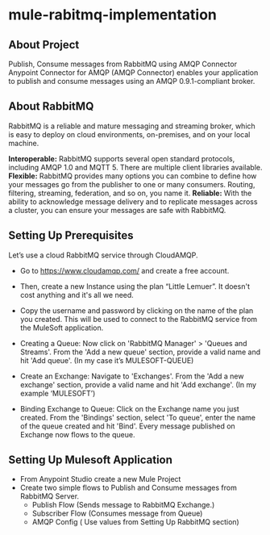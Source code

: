 # mule-rabitmq-implementation

## About Project
Publish, Consume messages from RabbitMQ using AMQP Connector
Anypoint Connector for AMQP (AMQP Connector) enables your application to publish and consume messages using an AMQP 0.9.1-compliant broker. 

## About RabbitMQ
RabbitMQ is a reliable and mature messaging and streaming broker, which is easy to deploy on cloud environments, on-premises, and on your local machine. 

**Interoperable:** RabbitMQ supports several open standard protocols, including AMQP 1.0 and MQTT 5. There are multiple client libraries available.
**Flexible:** RabbitMQ provides many options you can combine to define how your messages go from the publisher to one or many consumers. Routing, filtering, streaming, federation, and so on, you name it.
**Reliable:** With the ability to acknowledge message delivery and to replicate messages across a cluster, you can ensure your messages are safe with RabbitMQ.

## Setting Up Prerequisites
Let’s use a cloud RabbitMQ service through CloudAMQP.

- Go to https://www.cloudamqp.com/ and create a free account.
- Then, create a new Instance using the plan “Little Lemuer”. It doesn't cost anything and it's all we need.
- Copy the username and password by clicking on the name of the plan you created. This will be used to connect to the RabbitMQ service from the MuleSoft application.

- Creating a Queue: Now click on 'RabbitMQ Manager' > 'Queues and Streams'. From the 'Add a new queue' section, provide a valid name and hit 'Add queue'. (In my case it’s MULESOFT-QUEUE)
- Create an Exchange: Navigate to 'Exchanges'. From the 'Add a new exchange' section, provide a valid name and hit 'Add exchange'. (In my example ‘MULESOFT’)
- Binding Exchange to Queue: Click on the Exchange name you just created. From the 'Bindings' section, select 'To queue', enter the name of the queue created and hit 'Bind'. Every message published on Exchange now flows to the queue.

## Setting Up Mulesoft Application

- From Anypoint Studio create a new Mule Project
- Create two simple flows to Publish and Consume messages from RabbitMQ Server.
    - Publish Flow (Sends message to RabbitMQ Exchange.)
    - Subscriber Flow (Consumes message from Queue)
    - AMQP Config ( Use values from Setting Up RabbitMQ section)
